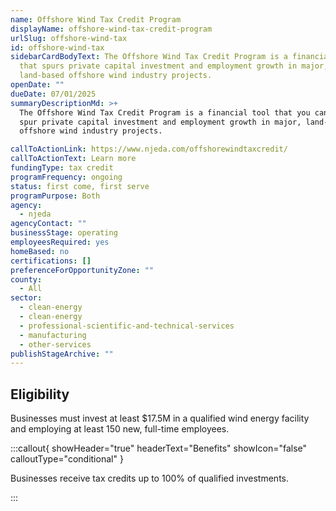 ```yaml
---
name: Offshore Wind Tax Credit Program
displayName: offshore-wind-tax-credit-program
urlSlug: offshore-wind-tax
id: offshore-wind-tax
sidebarCardBodyText: The Offshore Wind Tax Credit Program is a financial tool
  that spurs private capital investment and employment growth in major,
  land-based offshore wind industry projects.
openDate: ""
dueDate: 07/01/2025
summaryDescriptionMd: >+
  The Offshore Wind Tax Credit Program is a financial tool that you can use to
  spur private capital investment and employment growth in major, land-based
  offshore wind industry projects.

callToActionLink: https://www.njeda.com/offshorewindtaxcredit/
callToActionText: Learn more
fundingType: tax credit
programFrequency: ongoing
status: first come, first serve
programPurpose: Both
agency:
  - njeda
agencyContact: ""
businessStage: operating
employeesRequired: yes
homeBased: no
certifications: []
preferenceForOpportunityZone: ""
county:
  - All
sector:
  - clean-energy
  - clean-energy
  - professional-scientific-and-technical-services
  - manufacturing
  - other-services
publishStageArchive: ""
---
```


## Eligibility

Businesses must invest at least $17.5M in a qualified wind energy facility and employing at least 150 new, full-time employees.

:::callout{ showHeader="true" headerText="Benefits" showIcon="false" calloutType="conditional" }

Businesses receive tax credits up to 100% of qualified investments.

:::
